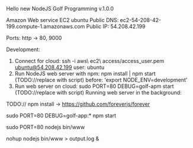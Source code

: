 Hello new NodeJS Golf Programming v.1.0.0

Amazon Web service EC2 ubuntu
  Public DNS: ec2-54-208-42-199.compute-1.amazonaws.com
  Public IP: 54.208.42.199

  Ports: http -> 80, 9000

Development:

1. Connect for cloud: ssh -i aws\ ec2\ access/access_user.pem ubuntu@54.208.42.199
  user: ubuntu
2. Run NodeJS web server with npm: npm install | npm start (TODO://replace with script)
  before: 'export NODE_ENV=development'
3. Run web server on cloud: sudo PORT=80 DEBUG=golf-apm start (TODO://replace with script)
  Running web server in the background:

TODO:// npm install -> https://github.com/foreverjs/forever

sudo PORT=80 DEBUG=golf-app:* npm start

sudo PORT=80 nodejs bin/www

nohup nodejs bin/www > output.log &
